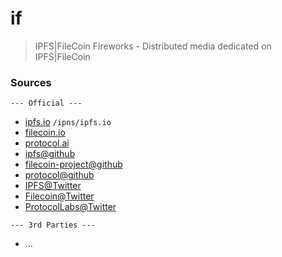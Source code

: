 # if

> IPFS|FileCoin Fireworks - Distributed media  dedicated on IPFS|FileCoin

### Sources

`--- Official ---`
- [ipfs.io](https://siderus.io/ipns/ipfs.io)  `/ipns/ipfs.io`
- [filecoin.io](https://filecoin.io/)
- [protocol.ai](https://protocol.ai/)
- [ipfs@github](https://github.com/ipfs)
- [filecoin-project@github](https://github.com/filecoin-project)
- [protocol@github](https://github.com/protocol)
- [IPFS@Twitter](https://twitter.com/IPFSbot)
- [Filecoin@Twitter](https://twitter.com/MineFilecoin)
- [ProtocolLabs@Twitter](https://twitter.com/protocollabs)

`--- 3rd Parties ---`
- ...
